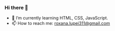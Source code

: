 ### Hi there 👋

- 🌱 I’m currently learning HTML, CSS, JavaScript.
- 📫 How to reach me: roxana.lupei311@gmail.com


